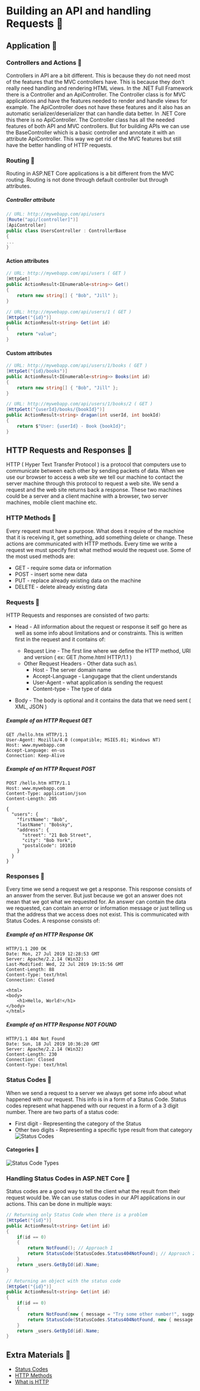 # Building an API and handling Requests 🚌
## Application 🔸
### Controllers and Actions 🔽
Controllers in API are a bit different. This is because they do not need most of the features that the MVC controllers have. This is because they don't really need handling and rendering HTML views. In the .NET Full Framework there is a Controller and an ApiController. The Controller class is for MVC applications and have the features needed to render and handle views for example. The ApiController does not have these features and it also has an automatic serializer/deserializer that can handle data better. In .NET Core this there is no ApiController. The Controller class has all the needed features of both API and MVC controllers. But for building APIs we can use the BaseController which is a basic controller and annotate it with an attribute ApiController. This way we get rid of the MVC features but still have the better handling of HTTP requests.
### Routing 🔽
Routing in ASP.NET Core applications is a bit different from the MVC routing. Routing is not done through default controller but through attributes. 
##### Controller attribute
```csharp asp
// URL: http://mywebapp.com/api/users
[Route("api/[controller]")]
[ApiController]
public class UsersController : ControllerBase
{
...
}
```
#### Action attributes
```csharp asp
// URL: http://mywebapp.com/api/users ( GET )
[HttpGet]
public ActionResult<IEnumerable<string>> Get()
{
    return new string[] { "Bob", "Jill" };
}

// URL: http://mywebapp.com/api/users/1 ( GET )
[HttpGet("{id}")]
public ActionResult<string> Get(int id)
{
    return "value";
}
```
#### Custom attributes
```csharp asp
// URL: http://mywebapp.com/api/users/1/books ( GET )
[HttpGet("{id}/books")]
public ActionResult<IEnumerable<string>> Books(int id)
{
    return new string[] { "Bob", "Jill" };
}

// URL: http://mywebapp.com/api/users/1/books/2 ( GET )
[HttpGett("{userId}/books/{bookId}")]
public ActionResult<string> dragan(int userId, int bookId)
{
    return $"User: {userId} - Book {bookId}";
}
```
## HTTP Requests and Responses 🔸
HTTP ( Hyper Text Transfer Protocol ) is a protocol that computers use to communicate between each other by sending packets of data. When we use our browser to access a web site we tell our machine to contact the server machine through this protocol to request a web site. We send a request and the web site returns back a response. These two machines could be a server and a client machine with a browser, two server machines, mobile client machine etc. 
### HTTP Methods 🔽
Every request must have a purpose. What does it require of the machine that it is receiving it, get something, add something delete or change. These actions are communicated with HTTP methods. Every time we write a request we must specify first what method would the request use. Some of the most used methods are:
* GET - require some data or information
* POST - insert some new data
* PUT - replace already existing data on the machine
* DELETE - delete already existing data
### Requests 🔽
HTTP Requests and responses are consisted of two parts:
* Head - All information about the request or response it self go here as well as some info about limitations and or constraints. This is written first in the request and it contains of:
	* Request Line - The first line where we define the HTTP method, URI and version ( ex: GET /home.html HTTP/1.1 )
	* Other Request Headers - Other data such as:\
		* Host - The server domain name
		* Accept-Language - Langugage that the client understands
		* User-Agent - what application is sending the request
		* Content-type - The type of data
		
* Body - The body is optional and it contains the data that we need sent ( XML, JSON )
##### Example of an HTTP Request GET
```http
GET /hello.htm HTTP/1.1
User-Agent: Mozilla/4.0 (compatible; MSIE5.01; Windows NT)
Host: www.mywebapp.com
Accept-Language: en-us
Connection: Keep-Alive
```
##### Example of an HTTP Request POST
```http
POST /hello.htm HTTP/1.1
Host: www.mywebapp.com
Content-Type: application/json
Content-Length: 205

{
  "users": {
    "firstName": "Bob",
    "lastName": "Bobsky",
    "address": {
      "street": "21 Bob Street",
      "city": "Bob York",
      "postalCode": 101010
    }
  }
}
```
### Responses 🔽
Every time we send a request we get a response. This response consists of an answer from the server. But just because we got an answer does not mean that we got what we requested for. An answer can contain the data we requested, can contain an error or information message or just telling us that the address that we access does not exist. This is communicated with Status Codes. A response consists of:
##### Example of an HTTP Response OK
```http
HTTP/1.1 200 OK
Date: Mon, 27 Jul 2019 12:28:53 GMT
Server: Apache/2.2.14 (Win32)
Last-Modified: Wed, 22 Jul 2019 19:15:56 GMT
Content-Length: 88
Content-Type: text/html
Connection: Closed

<html>  
<body>  
	<h1>Hello, World!</h1>  
</body>  
</html>
```
##### Example of an HTTP Response NOT FOUND
```http
HTTP/1.1 404 Not Found
Date: Sun, 18 Jul 2019 10:36:20 GMT
Server: Apache/2.2.14 (Win32)
Content-Length: 230
Connection: Closed
Content-Type: text/html
```
### Status Codes 🔽
When we send a request to a server we always get some info about what happened with our request. This info is in a form of a Status Code. Status codes represent what happened with our request in a form of a 3 digit number. There are two parts of a status code:
* First digit - Representing the category of the Status
* Other two digits - Representing a specific type result from that category
![Status Codes](https://github.com/sedc-codecademy/sedc7-10-aspnetwebapi/blob/master/g5/Class%202/img/statuscodes2.png?raw=true)

#### Categories 🔽
![Status Code Types](https://github.com/sedc-codecademy/sedc7-10-aspnetwebapi/blob/master/g5/Class%202/img/statuscodes1.jpg?raw=true)

### Handling Status Codes in ASP.NET Core 🔽
Status codes are a good way to tell the client what the result from their request would be. We can use status codes in our API applications in our actions. This can be done in multiple ways:
```csharp asp
// Returning only Status Code when there is a problem
[HttpGet("{id}")]
public ActionResult<string> Get(int id)
{
    if(id == 0)
    {
        return NotFound(); // Approach 1
        return StatusCode(StatusCodes.Status404NotFound); // Approach 2
    }
    return _users.GetById(id).Name;
}
```
```csharp asp
// Returning an object with the status code
[HttpGet("{id}")]
public ActionResult<string> Get(int id)
{
    if(id == 0)
    {
        return NotFound(new { message = "Try some other number!", suggestion = 1 });
        return StatusCode(StatusCodes.Status404NotFound, new { message = "Try some other number!", suggestion = 1 });// Approach 2
    }
    return _users.GetById(id).Name;
}
```

## Extra Materials 📘
* [Status Codes](https://developer.mozilla.org/en-US/docs/Web/HTTP/Status#Information_responses)
* [HTTP Methods](https://developer.mozilla.org/en-US/docs/Web/HTTP/Methods)
* [What is HTTP](https://developer.mozilla.org/en-US/docs/Web/HTTP/Overview)
